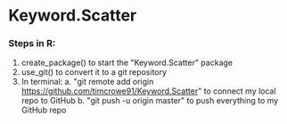 # Keyword.Scatter

### Steps in R:

1. create_package() to start the "Keyword.Scatter" package
2. use_git() to convert it to a git repository
3. In terminal:
a. "git remote add origin https://github.com/timcrowe91/Keyword.Scatter" to connect my local repo to GitHub
b. "git push -u origin master" to push everything to my GitHub repo
